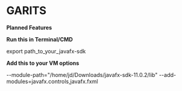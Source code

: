 # GARITS



**Planned Features** 



**Run this in Terminal/CMD**

export path_to_your_javafx-sdk

**Add this to your VM options**

 --module-path="/home/jd/Downloads/javafx-sdk-11.0.2/lib" --add-modules=javafx.controls,javafx.fxml
